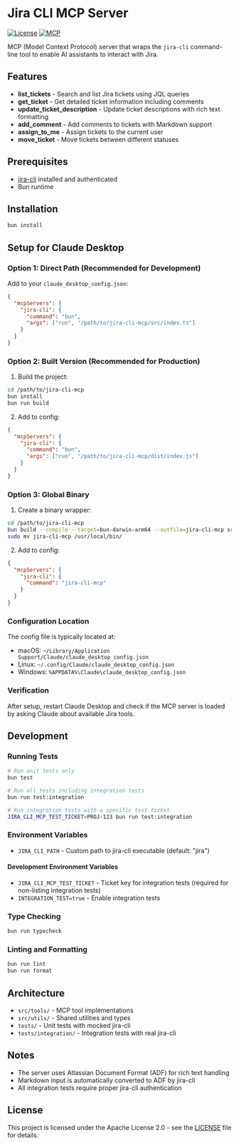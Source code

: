 # Jira CLI MCP Server

[![License](https://img.shields.io/badge/License-Apache%202.0-blue.svg)](https://opensource.org/licenses/Apache-2.0)
[![MCP](https://img.shields.io/badge/MCP-1.0-green.svg)](https://modelcontextprotocol.io)

MCP (Model Context Protocol) server that wraps the `jira-cli` command-line tool to enable AI assistants to interact with Jira.

## Features

- **list_tickets** - Search and list Jira tickets using JQL queries
- **get_ticket** - Get detailed ticket information including comments
- **update_ticket_description** - Update ticket descriptions with rich text formatting
- **add_comment** - Add comments to tickets with Markdown support
- **assign_to_me** - Assign tickets to the current user
- **move_ticket** - Move tickets between different statuses

## Prerequisites

- [jira-cli](https://github.com/ankitpokhrel/jira-cli) installed and authenticated
- Bun runtime

## Installation

```bash
bun install
```

## Setup for Claude Desktop

### Option 1: Direct Path (Recommended for Development)

Add to your `claude_desktop_config.json`:

```json
{
  "mcpServers": {
    "jira-cli": {
      "command": "bun",
      "args": ["run", "/path/to/jira-cli-mcp/src/index.ts"]
    }
  }
}
```

### Option 2: Built Version (Recommended for Production)

1. Build the project:

```bash
cd /path/to/jira-cli-mcp
bun install
bun run build
```

2. Add to config:

```json
{
  "mcpServers": {
    "jira-cli": {
      "command": "bun",
      "args": ["run", "/path/to/jira-cli-mcp/dist/index.js"]
    }
  }
}
```

### Option 3: Global Binary

1. Create a binary wrapper:

```bash
cd /path/to/jira-cli-mcp
bun build --compile --target=bun-darwin-arm64 --outfile=jira-cli-mcp src/index.ts
sudo mv jira-cli-mcp /usr/local/bin/
```

2. Add to config:

```json
{
  "mcpServers": {
    "jira-cli": {
      "command": "jira-cli-mcp"
    }
  }
}
```

### Configuration Location

The config file is typically located at:

- macOS: `~/Library/Application Support/Claude/claude_desktop_config.json`
- Linux: `~/.config/Claude/claude_desktop_config.json`
- Windows: `%APPDATA%\Claude\claude_desktop_config.json`

### Verification

After setup, restart Claude Desktop and check if the MCP server is loaded by asking Claude about available Jira tools.

## Development

### Running Tests

```bash
# Run unit tests only
bun test

# Run all tests including integration tests
bun run test:integration

# Run integration tests with a specific test ticket
JIRA_CLI_MCP_TEST_TICKET=PROJ-123 bun run test:integration
```

### Environment Variables

- `JIRA_CLI_PATH` - Custom path to jira-cli executable (default: "jira")

#### Development Environment Variables

- `JIRA_CLI_MCP_TEST_TICKET` - Ticket key for integration tests (required for non-listing integration tests)
- `INTEGRATION_TEST=true` - Enable integration tests

### Type Checking

```bash
bun run typecheck
```

### Linting and Formatting

```bash
bun run lint
bun run format
```

## Architecture

- `src/tools/` - MCP tool implementations
- `src/utils/` - Shared utilities and types
- `tests/` - Unit tests with mocked jira-cli
- `tests/integration/` - Integration tests with real jira-cli

## Notes

- The server uses Atlassian Document Format (ADF) for rich text handling
- Markdown input is automatically converted to ADF by jira-cli
- All integration tests require proper jira-cli authentication

## License

This project is licensed under the Apache License 2.0 - see the [LICENSE](LICENSE) file for details.
